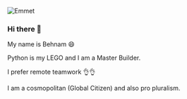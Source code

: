 ![Emmet](https://github.com/baloochyb/baloochyb/assets/74891629/187ea8a6-7ecf-43f1-ae44-18c1fa7a1d06)
### Hi there 👋
My name is Behnam :smile:

Python is my LEGO and I am a Master Builder.

I prefer remote teamwork :ok_hand::ok_hand:

I am a cosmopolitan (Global Citizen) and also pro pluralism.
<!--
**baloochyb/baloochyb** is a ✨ _special_ ✨ repository because its `README.md` (this file) appears on your GitHub profile.

Here are some ideas to get you started:
https://www.webfx.com/tools/emoji-cheat-sheet/

- 🔭 I’m currently working on ...
- 🌱 I’m currently learning ...
- 👯 I’m looking to collaborate on ...
- 🤔 I’m looking for help with ...
- 💬 Ask me about ...
- 📫 How to reach me: ...
- 😄 Pronouns: ...
- ⚡ Fun fact: ...
-->
